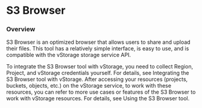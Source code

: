 # S3 Browser

### Overview <a href="#s3browser-tongquan" id="s3browser-tongquan"></a>

S3 Browser is an optimized browser that allows users to share and upload their files. This tool has a relatively simple interface, is easy to use, and is compatible with the vStorage storage service API.

To integrate the S3 Browser tool with vStorage, you need to collect Region, Project, and vStorage credentials yourself. For details, see Integrating the S3 Browser tool with vStorage. After accessing your resources (projects, buckets, objects, etc.) on the vStorage service, to work with these resources, you can refer to more use cases or features of the S3 Browser to work with vStorage resources. For details, see Using the S3 Browser tool.
